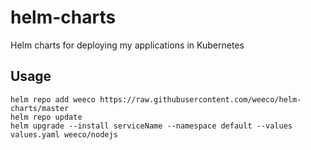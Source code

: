 # helm-charts

Helm charts for deploying my applications in Kubernetes

## Usage

```
helm repo add weeco https://raw.githubusercontent.com/weeco/helm-charts/master
helm repo update
helm upgrade --install serviceName --namespace default --values values.yaml weeco/nodejs
```
